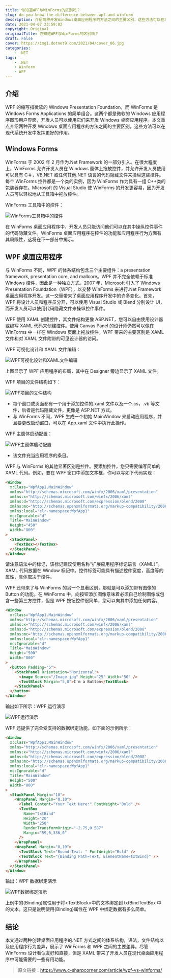 ```yaml
---
title: 你知道WPF与WinForms的区别吗？
slug: do-you-know-the-difference-between-wpf-and-winform
description: 介绍两种开发Windows桌面应用程序的方法之间的主要区别，这些方法可以在现代系统开发中发挥更好的作用。
date: 2021-04-07 23:59:02
copyright: Original
originalTitle: 你知道WPF与WinForms的区别吗？
draft: False
cover: https://img1.dotnet9.com/2021/04/cover_06.jpg
categories: 
    - .NET
tags: 
    - .NET
    - Winform
    - WPF
---
```


## 介绍

WPF 的缩写指微软的 Windows Presentation Foundation，而 WinForms 是 Windows Forms Applications 的简单组合。这两个都是微软的 Windows 应用程序图形用户界面，开发人员可以使用它们来开发 Windows 桌面应用程序。本文重点介绍两种开发 Windows 桌面应用程序的方法之间的主要区别，这些方法可以在现代系统开发中发挥更好的作用。

## Windows Forms

WinForms 于 2002 年 2 月作为.Net Framework 的一部分引入。在很大程度上，WinForms 允许开发人员在 Windows 窗体上拖放控件，并允许开发人员使用可以具有 C＃，VB.NET 或任何其他.NET 语言的代码隐藏文件来操纵这些控件。每个 WinForms 控件都是一个类的实例，因为 WinForms 作为具有一组 C++类的包装器存在。Microsoft 的 Visual Studio 使 WinForms 的开发更容易，因为开发人员可以轻松地从工具箱中拖放控件。

WinForms 工具箱中的控件：

![WinForms工具箱中的控件](https://img1.dotnet9.com/2021/04/0601.jpg)

在 WinForms 桌面应用程序中，开发人员只能访问他们可以在其中操纵控件事件的代码隐藏文件。WinForms 桌面应用程序在控件的功能和应用程序行为方面有其局限性，这将在下一部分中揭示。

## WPF 桌面应用程序

与 WinForms 不同，WPF 的体系结构包含三个主要组件：a presentation framework, presentation core, and mallcore。WPF 并不完全依赖于标准 Windows 控件，因此是一种独立方式。2007 年，Microsoft 引入了 Windows Presentation Foundation（WPF），以交替 WinForms 来进行.Net Framework 桌面应用程序开发。这一交替带来了桌面应用程序开发中的许多变化。首先，WPF 将设计人员和程序员分开，可以使用 Visual Studio 或 Blend 分别设计 UI，而开发人员可以使用代码隐藏文件来操纵控件事件。

WPF 使用 XAML 创建控件，其文件结构更像 ASP.NET，您可以自由使用设计器或编写 XAML 代码来创建控件。使用 Canvas Panel 的设计师仍然可以像在 WinForms 中一样在 Windows 页面上拖放控件。WPF 带来的主要区别是 XAML 文件和对 XAML 文件附带的可见设计器的访问。

WPF 可视化设计和 XAML 文件编辑：

![WPF可视化设计和XAML文件编辑](https://img1.dotnet9.com/2021/04/0602.jpg)

上图显示了 WPF 应用程序的布局，其中在 Designer 旁边显示了 XAML 文件。

WPF 项目的文件结构如下：

![WPF项目的文件结构](https://img1.dotnet9.com/2021/04/0603.jpg)

- 每个窗口或页面都有一个用于添加控件的.xaml 文件以及一个.cs，.vb 等文件，后者是代码隐藏文件，更像是 ASP.NET 方式。
- 与 WinForms 不同，WPF 生成一个初始 MainWindow 来启动应用程序，并且要更改启动窗口，可以在 App.xaml 文件中执行此操作。

WPF 主窗体启动配置：

![WPF主窗体启动配置](https://img1.dotnet9.com/2021/04/0604.jpg)

- 该文件充当应用程序的条目。

WPF 与 WinForms 的其他显著区别是控件。要添加控件，您只需要编写简单的 XAML 代码。例如，要在 WPF 窗口中添加文本框，你可以写如下代码实现：

```html
<Window
  x:Class="WpfApp1.MainWindow"
  xmlns="http://schemas.microsoft.com/winfx/2006/xaml/presentation"
  xmlns:x="http://schemas.microsoft.com/winfx/2006/xaml"
  xmlns:d="http://schemas.microsoft.com/expression/blend/2008"
  xmlns:mc="http://schemas.openxmlformats.org/markup-compatibility/2006"
  xmlns:local="clr-namespace:WpfApp1"
  mc:Ignorable="d"
  Title="MainWindow"
  Height="450"
  Width="800"
>
  <StackPanel>
    <TextBox></TextBox>
  </StackPanel>
</Window>
```

请注意语法中的标记，该标记建议使用名称“扩展应用程序标记语言（XAML）”。XAML 代码放置在 Window 标记中。控件标签可能具有描述控件宽度，高度等的属性，具体取决于控件。

WPF 还带来了与 WinForms 的另一个显著区别，那就是可以添加带有图像的 Button 的功能。在 WinForms 中，向按钮添加图像意味着必须自己绘制图像或包含一些第三方控件，但是 WPF 按钮控件很简单，您可以向其中添加任何内容。

```html
<Window
  x:Class="WpfApp1.MainWindow"
  xmlns="http://schemas.microsoft.com/winfx/2006/xaml/presentation"
  xmlns:x="http://schemas.microsoft.com/winfx/2006/xaml"
  xmlns:d="http://schemas.microsoft.com/expression/blend/2008"
  xmlns:mc="http://schemas.openxmlformats.org/markup-compatibility/2006"
  xmlns:local="clr-namespace:WpfApp1"
  mc:Ignorable="d"
  Title="MainWindow"
  Height="500"
  Width="800"
>
  <button Padding="5">
    <StackPanel Orientation="Horizontal">
      <image Source="/Image.jpg" Height="25" Width="50" />
      <TextBlock Margin="5,0">I'm a Button</TextBlock>
    </StackPanel>
  </button>
</Window>
```

输出如下所示：WPF 运行演示

![WPF运行演示](https://img1.dotnet9.com/2021/04/0605.jpg)

WPF 还提供了完全受支持的数据绑定功能，如下面的示例所示：

```html
<Window
  x:Class="WpfApp1.MainWindow"
  xmlns="http://schemas.microsoft.com/winfx/2006/xaml/presentation"
  xmlns:x="http://schemas.microsoft.com/winfx/2006/xaml"
  xmlns:d="http://schemas.microsoft.com/expression/blend/2008"
  xmlns:mc="http://schemas.openxmlformats.org/markup-compatibility/2006"
  xmlns:local="clr-namespace:WpfApp1"
  mc:Ignorable="d"
  Title="MainWindow"
  Height="500"
  Width="800"
>
  <StackPanel Margin="10">
    <WrapPanel Margin="0,10">
      <label Content="Your Text Here:" FontWeight="Bold" />
      <TextBox
        Name="txtBind"
        Height="20"
        Width="250"
        RenderTransformOrigin="-2.75,0.587"
        Margin="59,0,336,0"
      />
    </WrapPanel>
    <WrapPanel Margin="0,10">
      <TextBlock Text="Bound-Text: " FontWeight="Bold" />
      <TextBlock Text="{Binding Path=Text, ElementName=txtBind}" />
    </WrapPanel>
  </StackPanel>
</Window>
```

输出：WPF 数据绑定演示

![WPF数据绑定演示](https://img1.dotnet9.com/2021/04/0606.jpg)

上例中的{Binding}属性用于将&lt;TextBlock&gt;中的文本绑定到 txtBindTextBox 中的文本。这只是说明使用{Binding}属性在 WPF 中绑定数据有多么简单。

## 结论

本文通过两种创建桌面应用程序的.NET 方式之间的体系结构，语法，文件结构以及应用程序行为差异，展示了 WinForms 和 WPF 之间的主要差异。尽管 WinForms 设计看似友好和直接，但是 XAML 带来了开发人员在现代桌面应用程序中可能需要的一些有用功能。

> 原文链接：https://www.c-sharpcorner.com/article/wpf-vs-winforms/

